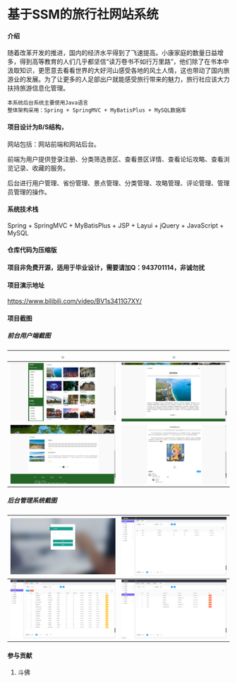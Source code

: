 # 基于SSM的旅行社网站系统 

#### 介绍

​		随着改革开发的推进，国内的经济水平得到了飞速提高。小康家庭的数量日益增多，得到高等教育的人们几乎都坚信“读万卷书不如行万里路”，他们除了在书本中汲取知识，更愿意去看看世界的大好河山感受各地的风土人情，这也带动了国内旅游业的发展。为了让更多的人足部出户就能感受旅行带来的魅力，旅行社应该大力扶持旅游信息化管理。

```
本系统后台系统主要使用Java语言
整体架构采用：Spring + SpringMVC + MyBatisPlus + MySQL数据库
```

#### 项目设计为B/S结构，

网站包括：网站前端和网站后台。

前端为用户提供登录注册、分类筛选景区、查看景区详情、查看论坛攻略、查看浏览记录、收藏的服务。

后台进行用户管理、省份管理、景点管理、分类管理、攻略管理、评论管理、管理员管理的操作。



#### 系统技术栈

Spring + SpringMVC + MyBatisPlus + JSP + Layui + jQuery + JavaScript +  MySQL 



#### 仓库代码为压缩版

#### 项目非免费开源，适用于毕业设计，需要请加Q：943701114，非诚勿扰



#### 项目演示地址

https://www.bilibili.com/video/BV1s3411G7XY/



#### 项目截图

##### 前台用户端截图

| <img src="img/web_1.jpg" style="zoom:33%;" /> | <img src="img/web_2.jpg" style="zoom:33%;" /> |
| --------------------------------------------- | --------------------------------------------- |
| <img src="img/web_3.jpg" style="zoom:33%;" /> | <img src="img/web_4.jpg" style="zoom:33%;" /> |
| <img src="img/web_5.jpg" style="zoom:33%;" /> | <img src="img/web_6.jpg" style="zoom:33%;" /> |



##### 后台管理系统截图

| <img src="img/admin_1.jpg" style="zoom:33%;" /> | <img src="img/admin_2.jpg" style="zoom:33%;" /> |
| ----------------------------------------------- | ----------------------------------------------- |
| <img src="img/admin_3.jpg" style="zoom:33%;" /> | <img src="img/admin_4.jpg" style="zoom:33%;" /> |



#### 参与贡献

1.  斗佛